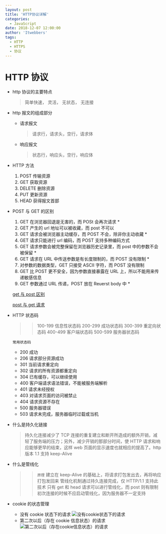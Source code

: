 ```yaml
---
layout: post
title: 'HTTP协议详解'
categories:
  - JavaScript
date: 2018-12-07 12:00:00
author: 'Itwebbers'
tags:
  - HTTP
  - HTTPS
  - 协议
---
```


# HTTP 协议

- http 协议的主要特点
  > 简单快速， 灵活， 无状态， 无连接
- http 报文的组成部分
  - 请求报文
    > 请求行，请求头，空行，请求体
  - 响应报文
    > 状态行，响应头，空行，响应体
- HTTP 方法
  1. POST 传输资源
  2. GET 获取资源
  3. DELETE 删除资源
  4. PUT 更新资源
  5. HEAD 获得报文首部
- POST 与 GET 的区别

  1. GET 在浏览器回退是无害的，而 POSt 会再次请求 \*
  2. GET 产生的 url 地址可以被收藏，而 post 不可以
  3. GET 请求会被浏览器主动缓存，而 POST 不会，除非你主动收藏 \*
  4. GET 请求只能进行 url 编码，而 POST 支持多种编码方式
  5. GET 请求参数会被完整保留在浏览器历史记录里，而 post 中的参数不会被保留 \*
  6. GET 请求在 URL 中传送参数是有长度限制的，而 POST 没有限制 \*
  7. 对参数的数据类型，GET 只接受 ASCII 字符，而 POST 没有限制
  8. GET 比 POST 更不安全，因为参数直接暴露在 URL 上，所以不能用来传递敏感信息
  9. GET 参数通过 URL 传递，POST 放在 Reuerst body 中 \*

  [get 与 post 区别](https://www.oschina.net/news/77354/http-get-post-different)

  [post 与 get 请求](https://www.zhihu.com/question/28586791)

- HTTP 状态码

  > > 100-199 信息性状态码
  > > 200-299 成功状态码
  > > 300-399 重定向状态码
  > > 400-499 客户端状态码
  > > 500-599 服务器状态码

  `常用状态码`

  - 200 成功
  - 206 请求部分资源成功
  - 301 当前请求重定向
  - 302 请求的所有资源都重定向
  - 304 已有缓存，可以继续使用
  - 400 客户端请求语法错误，不能被服务端解析
  - 401 请求未经授权
  - 403 对请求页面的访问被禁止
  - 404 请求资源不存在
  - 500 服务器错误
  - 503 请求未完成，服务器临时过载或当机

- 什么是持久化链接
  > 持久化连接减少了 TCP 连接的重复建立和断开所造成的额外开销，减轻了服务端的压力；另外，减少开销的那部分时间，使 HTTP 请求和响应能够更早的结束，这样 web 页面的显示速度也就相应的提高了。http 版本 1.1 支持 keep-Alive
- 什么是管线化
  > > `原理` 建立在 keep-Alive 的基础上，将请求打包发出去，再将响应打包发回来
  > > 管线化机制通过持久连接完成，仅 HTTP/1.1 支持此技术
  > > 只有 get 和 head 请求可以进行管线化，而 post 则有限制
  > > 初次连接的时候不应启动管线化，因为服务器不一定支持
- cookie 的状态管理
  - 没有 cookie 状态下的请求
    ![没有cookie状态下的请求](http://images2015.cnblogs.com/blog/938876/201612/938876-20161226142019148-996060572.png)
  - 第二次以后（存在 cookie 信息状态）的请求
    ![第二次以后（存在cookie信息状态）的请求](http://images2015.cnblogs.com/blog/938876/201612/938876-20161226142059726-1822981009.png)
